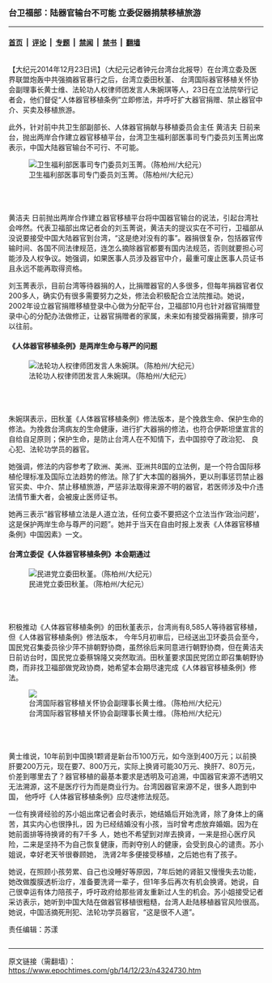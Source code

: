 ### 台卫福部：陆器官输台不可能 立委促器捐禁移植旅游

---

#### [首页](../../../..?n4324730) &nbsp;|&nbsp; [评论](../../../../../epoch-comment?n4324730) &nbsp;|&nbsp; [专题](../../../../../epoch-special?n4324730) &nbsp;|&nbsp; [禁闻](../../../../../epoch-news?n4324730) &nbsp;|&nbsp; [禁书](../../../../../books?n4324730) &nbsp;|&nbsp; [翻墙](https://github.com/gfw-breaker/nogfw/blob/master/README.md?n4324730)


<div class="column" id="artbody" itemprop="articleBody">
 <!-- article content begin -->
 <p>
  【大纪元2014年12月23日讯】（大纪元记者钟元台湾台北报导）在台湾立委及医界联盟炮轰中共强摘器官暴行之后，台湾立委田秋堇、 台湾国际器官移植关怀协会副理事长黄士维、法轮功人权律师团发言人朱婉琪等人，23日在立法院举行记者会，他们督促“人体器官移植条例”立即修法，并呼吁扩大器官捐赠、禁止器官中介、买卖及移植旅游。
 </p>
 <p>
  此外，针对前中共卫生部副部长、人体器官捐献与移植委员会主任
  <ok href="https://www.epochtimes.com/gb/tag/%E9%BB%84%E6%B4%81%E5%A4%AB.html">
   黄洁夫
  </ok>
  日前来台，抛出两岸合作建立器官移植平台，台湾卫生福利部医事司专门委员刘玉菁出席表示，中国大陆器官输台不可行、不可能。
 </p>
 <p>
  <figure aria-describedby="caption-attachment-5810751" class="wp-caption aligncenter" id="attachment_5810751" style="width: 400px">
   <ok href=" https://i.epochtimes.com/assets/uploads/2014/12/1412230406252384.jpg" rel="noreferrer noopener" target="_blank">
    <img alt="卫生福利部医事司专门委员刘玉菁。（陈柏州/大纪元）
" class="size-large wp-image-5810751" src="https://i.epochtimes.com/assets/uploads/2014/12/1412230406252384.jpg" title="卫生福利部医事司专门委员刘玉菁。（陈柏州/大纪元）
"/>
   </ok>
   <br/><figcaption class="wp-caption-text" id="caption-attachment-5810751">
    卫生福利部医事司专门委员刘玉菁。（陈柏州/大纪元）
    <br/>
   </figcaption><br/>
  </figure><br/>
  <br/>
  <ok href="https://www.epochtimes.com/gb/tag/%E9%BB%84%E6%B4%81%E5%A4%AB.html">
   黄洁夫
  </ok>
  日前抛出两岸合作建立器官移植平台将中国器官输台的说法，引起台湾社会哗然。代表卫福部出席记者会的刘玉菁说，黄洁夫的提议实在不可行，卫福部从没说要接受中国大陆器官到台湾，“这是绝对没有的事”。器捐很复杂，包括器官传输时间、各国不同法律规范，连怎么摘除器官都要有国内法规范，否则就要担心可能涉及人权争议。她强调，如果医事人员涉及器官中介，最重可废止医事人员证书且永远不能再取得资格。
 </p>
 <p>
  刘玉菁表示，目前台湾等待器捐的人，比捐赠器官的人多很多，但每年捐器官者仅200多人，确实仍有很多需要努力之处，修法会积极配合立法院推动。她说，2002年设立器官捐赠移植登录中心做为分配平台，卫福部10月也针对器官捐赠登录中心的分配办法做修正，让器官捐赠者的家属，未来如有接受器捐需要，排序可以往前。
 </p>
 <p>
  <h4>
   《人体器官移植条例》是两岸生命与尊严的问题
  </h4>
  <p>
   <figure aria-describedby="caption-attachment-5810759" class="wp-caption aligncenter" id="attachment_5810759" style="width: 400px">
    <ok href=" https://i.epochtimes.com/assets/uploads/2014/12/1412230406152384.jpg" rel="noreferrer noopener" target="_blank">
     <img alt="法轮功人权律师团发言人朱婉琪。（陈柏州/大纪元）
" class="size-large wp-image-5810759" src="https://i.epochtimes.com/assets/uploads/2014/12/1412230406152384.jpg" title="法轮功人权律师团发言人朱婉琪。（陈柏州/大纪元）
"/>
    </ok>
    <br/><figcaption class="wp-caption-text" id="caption-attachment-5810759">
     法轮功人权律师团发言人朱婉琪。（陈柏州/大纪元）
     <br/>
    </figcaption><br/>
   </figure><br/>
   <br/>
   朱婉琪表示，田秋堇《人体器官移植条例》修法版本，是个挽救生命、保护生命的修法。为挽救台湾病友的生命健康，进行扩大器捐的修法，也符合伊斯坦堡宣言的自给自足原则；保护生命，是防止台湾人在不知情下，去中国掠夺了政治犯、 良心犯、法轮功学员的器官。
  </p>
  <p>
   她强调，修法的内容参考了欧洲、美洲、亚洲共8国的立法例，是一个符合国际移植伦理标准及国际立法趋势的修法。除了扩大本国的器捐外，更以刑事惩罚禁止器官买卖、中介、禁止移植旅游，严惩非法取得来源不明的器官，若医师涉及中介违法情节重大者，会被废止医师证书。
  </p>
  <p>
   她再三表示“器官移植立法是人道立法，任何立委不要把这个立法当作‘政治问题’，这是保护两岸生命与尊严的问题”。她并于当天在自由时报上发表《人体器官移植条例》中国因素》一文。
  </p>
  <p>
   <h4>
    台湾立委促《人体器官移植条例》本会期通过
   </h4>
   <p>
    <figure aria-describedby="caption-attachment-5810768" class="wp-caption aligncenter" id="attachment_5810768" style="width: 400px">
     <ok href=" https://i.epochtimes.com/assets/uploads/2014/12/1412230406512384.jpg" rel="noreferrer noopener" target="_blank">
      <img alt="民进党立委田秋堇。（陈柏州/大纪元）
" class="size-large wp-image-5810768" src="https://i.epochtimes.com/assets/uploads/2014/12/1412230406512384.jpg" title="民进党立委田秋堇。（陈柏州/大纪元）
"/>
     </ok>
     <br/><figcaption class="wp-caption-text" id="caption-attachment-5810768">
      民进党立委田秋堇。（陈柏州/大纪元）
      <br/>
     </figcaption><br/>
    </figure><br/>
    <br/>
    积极推动《人体器官移植条例》的田秋堇表示，台湾尚有8,585人等待器官移植，但《人体器官移植条例》修法版本， 今年5月初审后，已经送出卫环委员会至今，国民党召集委员徐少萍不排朝野协商，虽然徐后来同意进行朝野协商，但在黄洁夫日前访台时，国民党立委蔡锦隆又突然取消。田秋堇要求国民党团立即召集朝野协商，而非找卫福部做党政协商，她希望本会期尽速完成《人体器官移植条例》修法。
   </p>
   <p>
    <figure aria-describedby="caption-attachment-5810771" class="wp-caption aligncenter" id="attachment_5810771" style="width: 400px">
     <ok href=" https://i.epochtimes.com/assets/uploads/2014/12/1412230405582384.jpg" rel="noreferrer noopener" target="_blank">
      <img alt="台湾国际器官移植关怀协会副理事长黄士维。（陈柏州/大纪元）
" class="size-large wp-image-5810771" src="https://i.epochtimes.com/assets/uploads/2014/12/1412230405582384.jpg" title="台湾国际器官移植关怀协会副理事长黄士维。（陈柏州/大纪元）
"/>
     </ok>
     <br/><figcaption class="wp-caption-text" id="caption-attachment-5810771">
      台湾国际器官移植关怀协会副理事长黄士维。（陈柏州/大纪元）
      <br/>
     </figcaption><br/>
    </figure><br/>
    <br/>
    黄士维说，10年前到中国换1颗肾是新台币100万元，如今涨到400万元；以前换肝要200万元，现在要7、800万元，实际上换肾可能30万元、换肝7、80万元，价差到哪里去了？器官移植的最基本要求是透明及可追溯，中国器官来源不透明又无法溯源，这不是医疗行为而是商业行为。台湾因器官来源不足，很多人跑到中国， 他呼吁《人体器官移植条例》应尽速修法规范。
   </p>
   <p>
    一位有换肾经验的苏小姐出席记者会时表示，她结婚后开始洗肾，除了身体上的痛苦，其实内心也很挣扎，因 为已经结婚没有小孩，当时曾考虑放弃婚姻。因为在她前面排等待换肾的有7千多 人，她也不希望到对岸去换肾，一来是担心医疗风险，二来是坚持不为自己恢复健康，而剥夺别人的健康，会受到良心的谴责。苏小姐说，幸好老天爷很眷顾她， 洗肾2年多便接受移植，之后她也有了孩子。
   </p>
   <p>
    她说，在照顾小孩劳累、自己也没睡好等原因，7年后她的肾脏又慢慢失去功能，她改做腹膜透析治疗，准备要洗肾一辈子，但1年多后再次有机会换肾。她说，自 己很幸运有体力陪孩子，呼吁政府给那些肾友重新过人生的机会。苏小姐接受记者采访表示，她听到中国大陆在做器官移植很粗糙，台湾人赴陆移植器官风险很高。她说，中国活摘死刑犯、法轮功学员器官，“这是很不人道”。
   </p>
   <p>
    责任编辑：苏漾
   </p>
   <p>
    <!-- article content end -->
   </p>
  </p>
 </p>
</div>


---

原文链接（需翻墙）：https://www.epochtimes.com/gb/14/12/23/n4324730.htm